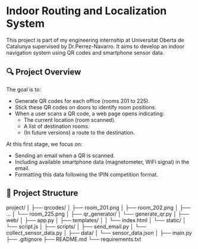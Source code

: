 # Indoor Routing and Localization System

This project is part of my engineering internship at Universitat Oberta de Catalunya supervised by Dr.Perrez-Navarro. It aims to develop an indoor navigation system using QR codes and smartphone sensor data.

## 🔍 Project Overview

The goal is to:
- Generate QR codes for each office (rooms 201 to 225).
- Stick these QR codes on doors to identify room positions.
- When a user scans a QR code, a web page opens indicating:
  - The current location (room scanned).
  - A list of destination rooms.
  - (In future versions) a route to the destination.

At this first stage, we focus on:
- Sending an email when a QR is scanned.
- Including available smartphone data (magnetometer, WiFi signal) in the email.
- Formatting this data following the IPIN competition format.

## 📁 Project Structure

project/
│
├── qrcodes/
│   ├── room_201.png
│   ├── room_202.png
│   ├── ...
│   └── room_225.png
│
├── qr_generator/
│   └── generate_qr.py
│
├── web/
│   ├── app.py
│   ├── templates/
│   │   └── index.html
│   └── static/
│       └── script.js
│
├── scripts/
│   ├── send_email.py
│   └── collect_sensor_data.py
│
├── data/
│   └── sensor_data.json
│
├── main.py
├── .gitignore
├── README.md
└── requirements.txt


